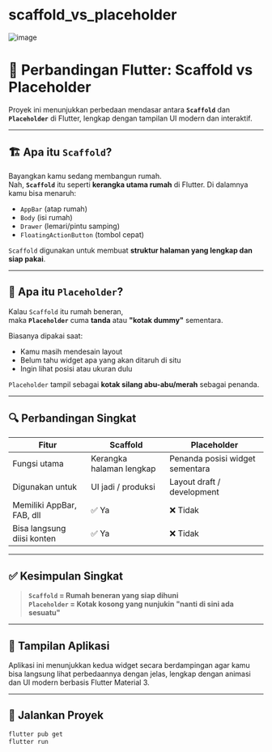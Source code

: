 # scaffold_vs_placeholder
![image](https://github.com/user-attachments/assets/52bfd250-da9e-4439-b44c-17c0b267d6b3)

# 📱 Perbandingan Flutter: Scaffold vs Placeholder

Proyek ini menunjukkan perbedaan mendasar antara **`Scaffold`** dan **`Placeholder`** di Flutter, lengkap dengan tampilan UI modern dan interaktif.

---

## 🏗️ Apa itu `Scaffold`?

Bayangkan kamu sedang membangun rumah.  
Nah, **`Scaffold`** itu seperti **kerangka utama rumah** di Flutter. Di dalamnya kamu bisa menaruh:

- `AppBar` (atap rumah)
- `Body` (isi rumah)
- `Drawer` (lemari/pintu samping)
- `FloatingActionButton` (tombol cepat)

`Scaffold` digunakan untuk membuat **struktur halaman yang lengkap dan siap pakai**.

---

## 🧱 Apa itu `Placeholder`?

Kalau `Scaffold` itu rumah beneran,  
maka **`Placeholder`** cuma **tanda** atau **"kotak dummy"** sementara.

Biasanya dipakai saat:
- Kamu masih mendesain layout
- Belum tahu widget apa yang akan ditaruh di situ
- Ingin lihat posisi atau ukuran dulu

`Placeholder` tampil sebagai **kotak silang abu-abu/merah** sebagai penanda.

---

## 🔍 Perbandingan Singkat

| Fitur                          | Scaffold                       | Placeholder                    |
|-------------------------------|--------------------------------|--------------------------------|
| Fungsi utama                  | Kerangka halaman lengkap       | Penanda posisi widget sementara |
| Digunakan untuk               | UI jadi / produksi             | Layout draft / development     |
| Memiliki AppBar, FAB, dll     | ✅ Ya                          | ❌ Tidak                       |
| Bisa langsung diisi konten    | ✅ Ya                          | ❌ Tidak                       |

---

## ✅ Kesimpulan Singkat

> **`Scaffold` = Rumah beneran yang siap dihuni**  
> **`Placeholder` = Kotak kosong yang nunjukin "nanti di sini ada sesuatu"**

---

## 📸 Tampilan Aplikasi

Aplikasi ini menunjukkan kedua widget secara berdampingan agar kamu bisa langsung lihat perbedaannya dengan jelas, lengkap dengan animasi dan UI modern berbasis Flutter Material 3.

---

## 🚀 Jalankan Proyek

```bash
flutter pub get
flutter run
